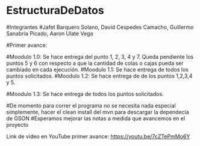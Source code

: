 # EstructuraDeDatos

#Integrantes 
#Jafet Barquero Solano, David Cespedes Camacho, Guillermo Sanabria Picado, Aaron Ulate Vega


#Primer avance:

#Moodulo 1.0: Se hace entrega del punto 1, 2, 3, 4 y 7. Queda pendiente los puntos 5 y 6 con respecto a que la cantidad de colas o cajas pueda ser cambiado en cada ejecución.
#Moodulo 1.1: Se hace entrega de todos los puntos solicitados.
#Moodulo 1.2: Se hace entrega de de los puntos 1,2,3,4 y 5.

#Moodulo 1.3: Se hace entrega de todos los puntos solicitados.

#De momento para correr el programa no se necesita nada especial simplemente, hacer el clean install del mvn para descargar la dependecia de GSON
#Esperamos mejorar las notas a medida que avancemos en el proyecto

Link de video en YouTube primer avance: https://youtu.be/7cZTePmMo6Y



